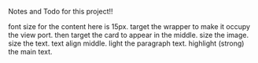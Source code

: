 Notes and Todo for this project!!

font size for the content here is 15px.
target the wrapper to make it occupy the view port.
then target the card to appear in the middle.
size the image.
size the text.
text align middle.
light the paragraph text.
highlight (strong) the main text.
